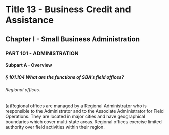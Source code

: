 
# Title 13 - Business Credit and Assistance
## Chapter I - Small Business Administration
### PART 101 - ADMINISTRATION
#### Subpart A - Overview
##### § 101.104 What are the functions of SBA's field offices?
###### Regional offices.

(a)Regional offices are managed by a Regional Administrator who is responsible to the Administrator and to the Associate Administrator for Field Operations. They are located in major cities and have geographical boundaries which cover multi-state areas. Regional offices exercise limited authority over field activities within their region.
